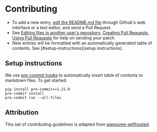 # Contributing

* To add a new entry, [edit the README.md file](https://github.com/thisisandreeeee/unicorn-data-science/edit/master/README.md) through Github's web interface or a text editor, and send a Pull Request.
* See [Editing files in another user's repository](https://help.github.com/articles/editing-files-in-another-user-s-repository/), [Creating Pull Requests](https://help.github.com/articles/creating-a-pull-request/), [Using Pull Requests](https://help.github.com/articles/using-pull-requests/) for help on sending your patch.
* New entries will be formatted with an automatically generated table of contents. See [#setup-instructions](setup instructions).

## Setup instructions
We use [pre-commit hooks](https://pre-commit.com/) to automatically insert table of contents to markdown files. To get started:
```
pip install pre-commit==1.21.0
pre-commit install
pre-commit run --all-files
```

## Attribution
This set of contributing guidelines is adapted from [awesome-selfhosted](https://github.com/awesome-selfhosted/awesome-selfhosted).
